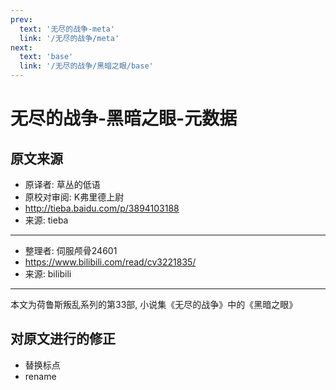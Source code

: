 ```yaml
---
prev:
  text: '无尽的战争-meta'
  link: '/无尽的战争/meta'
next:
  text: 'base'
  link: '/无尽的战争/黑暗之眼/base'
---
```


# 无尽的战争-黑暗之眼-元数据

## 原文来源

+ 原译者: 草丛的低语
+ 原校对审阅: K弗里德上尉
+ <http://tieba.baidu.com/p/3894103188>
+ 来源: tieba

--------

+ 整理者: 伺服颅骨24601
+ <https://www.bilibili.com/read/cv3221835/>
+ 来源: bilibili

--------

本文为荷鲁斯叛乱系列的第33部, 小说集《无尽的战争》中的《黑暗之眼》

## 对原文进行的修正

+ 替换标点
+ rename
